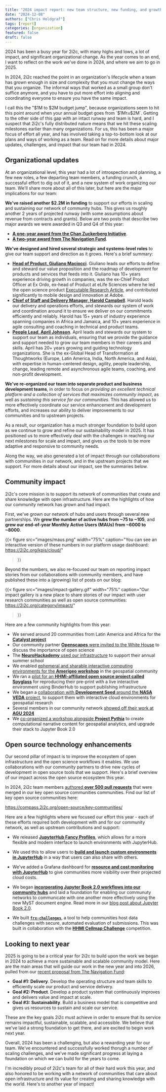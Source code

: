 ```yaml
---
title: "2024 impact report: new team structure, new funding, and growth in our network"
date: "2024-12-08"
authors: ["Chris Holdgraf"]
tags: [report]
categories: [organization]
featured: false
draft: false
---
```


2024 has been a busy year for 2i2c, with many highs and lows, a lot of impact, and significant organizational change. As the year comes to an end, I want to reflect on the work we've done in 2024, and where we aim to go in 2025.

In 2024, 2i2c reached the point in an organization's lifecycle when a team has grown enough in size and complexity that you must change the ways that you organize. The informal ways that worked as a small group don't suffice anymore, and you have to put more effort into aligning and coordinating everyone to ensure you have the same impact.

I call this the "$1M to $2M budget jump", because organizations seem to hit this point around when your annual budget goes from `$1M` to `$2M`. Getting to the other side of this gap with an intact runway and team is hard, and I suspect that 2i2c's fully distributed nature means that we hit these scaling milestones earlier than many organizations. For us, this has been a major focus of effort all year, and has involved taking a top-to-bottom look at our plans and ways of working as a team. Read on for more details about major updates, challenges, and impact that our team had in 2024.

## Organizational updates

At an organizational level, this year had a lot of introspection and planning, a few new roles, a few departing team members, a funding crunch, a successful effort to dig out of it, and a new system of work organizing our team. We'll share more about all of this later, but here are the major implications for our team:

**We've raised another $2.2M in funding** to support our efforts in scaling and sustaining our network of community hubs. This gives us roughly another 2 years of projected runway (with some assumptions about revenue from contracts and grants). Below are two posts that describe two major awards we were awarded in Q3 and Q4 of this year:

- **[A one-year award from the Chan Zuckerberg Initiative](/blog/2024/funding-czi/)**.
- **[A two-year award from The Navigation Fund](/blog/2024/funding-navigation/)**.

**We've designed and hired several strategic and systems-level roles** to give our team support and direction as it grows. Here's a brief summary:

- **[Head of Product, Giuliano Maciocci](/authors/giuliano-maciocci/)**. Giuliano leads our efforts to define and steward our value proposition and the roadmap of development for products and services that feeds into it. Giuliano has 10+ years experience driving growth in companies, was the ex-Chief Product Officer at Ex Ordo, ex-head of Product at eLife Sciences where he led the open science product [Executable Research Article](https://elifesciences.org/collections/d72819a9/executable-research-articles), and contributed significantly to mobile design and innovation at Adobe.
- **[Chief of Staff and Delivery Manager, Harold Campbell](/authors/harold-campbell/)**. Harold leads our delivery and operations efforts, and stewards our system of work and coordination around it to ensure we deliver on our commitments efficiently and reliably. Harold has 15+ years of industry experience spanning companies in Africa and Jamaica, and 10+ years experience in agile consulting and coaching in technical and product teams.
- **[People Lead, April Johnson](/authors/april-johnson/)**. April leads and stewards our system to support our team as individuals, ensuring that we provide the guidance and support needed to grow our team members in their careers and skills. April has 20+ years growing and guiding technology organizations. She is the ex-Global Head of Transformation at Thoughtworks (Europe, Latin America, India, North America, and Asia), with expertise in human-centered design, agility, people leadership, change, leading remote and asynchronous agile teams, coaching, and non-profit development.

**We've re-organized our team into separate product and business development teams**, in order to focus on _providing an excellent technical platform and a collection of services that maximizes community impact_, as well as _sustaining this service for our communities_. This has allowed us to more effectively coordinate our service enhancement and development efforts, and increases our ability to deliver improvements to our communities and to upstream projects.

As a result, our organization has a much stronger foundation to build upon as we continue to grow and refine our sustainability model in 2025. It has positioned us to more effectively deal with the challenges in reaching our next milestones for scale and impact, and gives us the tools to be more adaptive and responsive to community needs.

Along the way, we also generated a lot of impact through our collaborations with communities in our network, and in the upstream projects that we support. For more details about our impact, see the summaries below.

## Community impact

2i2c's core mission is to support its network of communities that create and share knowledge with open infrastructure. Here are the highlights of how our community network has grown and had impact.

First, we've grown our network of hubs and users through several new partnerships. We **grew the number of active hubs from ~75 to ~105**, and **grew our end-of-year Monthly Active Users (MAUs) from ~6000 to ~8000**.

{{< figure
  src="images/maus.png"
  width="75%"
  caption="You can see an interactive version of these numbers in our platform usage dashboard: https://2i2c.org/kpis/cloud/"
>}}

Beyond the numbers, we also re-focused our team on reporting impact stories from our collaborations with community members, and have published these into a (growing) list of posts on our blog:

{{< figure
  src="images/impact-gallery.gif"
  width="75%"
  caption="Our impact gallery is a new place to share stories of our impact with user research communities as well as open source communities: https://2i2c.org/category/impact/"
>}}

Here are a few community highlights from this year:

- We served around 20 communities from Latin America and Africa for the [**Catalyst project**](https://2i2c.org/blog/2024/catalyst-partner-highlights/)
- Our community partner [**Openscapes** were invited to the White House](https://openscapes.org/events/2024-09-26-openscapes-whitehouse/) to discuss the importance of open science
- The [**NeuroHackademy** used our infrastructure](http://2i2c.org/blog/2024/neurohackademy-summer-school-reflections/) to support their annual summer school
- We enabled [ephemeral and sharable interactive computing environments for the **Amerigeo workshop**](http://2i2c.org/blog/2024/amerigeo-workshop/) in the geospatial community
- We ran a [pilot for an **HHMI-affiliated open source project called Spyglass**](https://2i2c.org/blog/2024/hhmi-spyglass-mysql/) for reproducing their pre-print with a live interactive environment using BinderHub to support publishing infrastructure
- We began a [collaboration with **Development Seed** around the **NASA VEDA** project](https://2i2c.org/blog/2024/veda-devseed-collab/), to support them with interactive cloud environments for geospatial research
- Several members in our community network [showed off their work at **AGU 2024**](https://2i2c.org/blog/2024/agu/)
- We [co-organized a workshop alongside **Project Pythia**](https://2i2c.org/blog/2024/project-pythia-cookoff/) to create computational narrative content for geospatial analytics, and upgrade their stack to Jupyter Book 2.0

## Open source technology enhancements

Our second pillar of impact is to improve the ecosystem of open infrastructure and the open science workflows it enables. We use collaborations with our community partners to drive new cycles of development in open source tools that we support. Here's a brief overview of our impact across the open source ecosystem this year.

In 2024, 2i2c team members [authored **over 500 pull requests**](https://github.com/search?q=author%3Acholdgraf+author%3Aharoldcampbell+author%3Aaprilmj+author%3Acolliand+author%3Ajmunroe+author%3Ajnywong+author%3AGman0909+author%3AconsideRatio+author%3Ageorgianaelena+author%3Asgibson91+author%3Ayuvipanda+author%3Aagoose77+org%3Ajupyter+org%3Ajupyter-server+org%3Ajupyterhub+org%3Ajupyterlab+org%3Abinder-examples+org%3Aexecutablebooks+org%3Acryptnono+org%3Adask+org%3Apydata+org%3Arocker-org+org%3Apangeo-data+org%3Ajupyter-book+is%3Apr+merged%3A%3E%3D2024-01-01&type=pullrequests) that were merged in our key open source communities communities. Find our list of key open source communities here:

https://compass.2i2c.org/open-source/key-communities/

Here are a few highlights where we focused our effort this year - each of these efforts required both development with and for our community network, as well as upstream contributions and support:

- We released [**JupyterHub Fancy Profiles**](https://2i2c.org/blog/2024/jupyterhub-fancy-profiles-rollout/), which allows for a more flexible and modern interface to launch environments with JupyterHub.

- We used this to allow users to [**build and launch custom environments in JupyterHub**](https://2i2c.org/blog/2024/nasa-ephemeral-hubs/) in a way that users can also share with others.

- We've added a Grafana dashboard for [**resource and cost monitoring with JupyterHub**](https://2i2c.org/blog/2024/aws-cost-attribution/) to give communities more visibility over their projected cloud costs.

- We began [**incorporating Jupyter Book 2.0 workflows into our community hubs**](https://2i2c.org/blog/2024/project-pythia-cookoff/) and laid a foundation for enabling our communuty networks to communicate with one another more effectively using the new MyST document engine. Read more in our [blog post about Jupyter Book 2.0](https://2i2c.org/blog/2024/jupyter-book-2/).

- We built [**`frx-challenges`**](https://2i2c.org/blog/2024/frx/), a tool to help communities host data challenges with secure, automated evaluation of submissions. This was built in collaboration with the [**HHMI Cellmap Challenge**](https://cellmapchallenge.janelia.org/) competition.


## Looking to next year

2025 is going to be a critical year for 2i2c to build upon the work we began in 2024 to achieve a more sustainable and scalable community model. Here are the main areas that will guide our work in the new year and into 2026, pulled from our [recent proposal from The Navigation Fund](/blog/2024/funding-navigation/index.md):

- **Goal #1: Delivery**. Develop the operating structure and team skills to
efficiently scale our product and service delivery.
- **Goal #2: Product**. Develop a product system that continuously improves and
delivers value and impact at scale.
- **Goal #3: Sustainability**. Build a business model that is competitive and gives
us resources to sustain and scale our service.

These are the key goals 2i2c must achieve in order to ensure that its service remains impactful, sustainable, scalable, and accessible. We believe that we've laid a strong foundation to get there, and are excited to begin work next year.

Overall, 2024 has been a challenging, but also a rewarding year for our team. We've encountered and successfully worked thorugh a number of scaling challenges, and we've made significant progress at laying a foundation on which we can build for the years to come.

I'm incredibly proud of 2i2c's team for all of their hard work this year, and also honored to be working with a network of communities that care about open infrastructure and its value for creating and sharing knowledge with the world. Here's to another year of impact!

